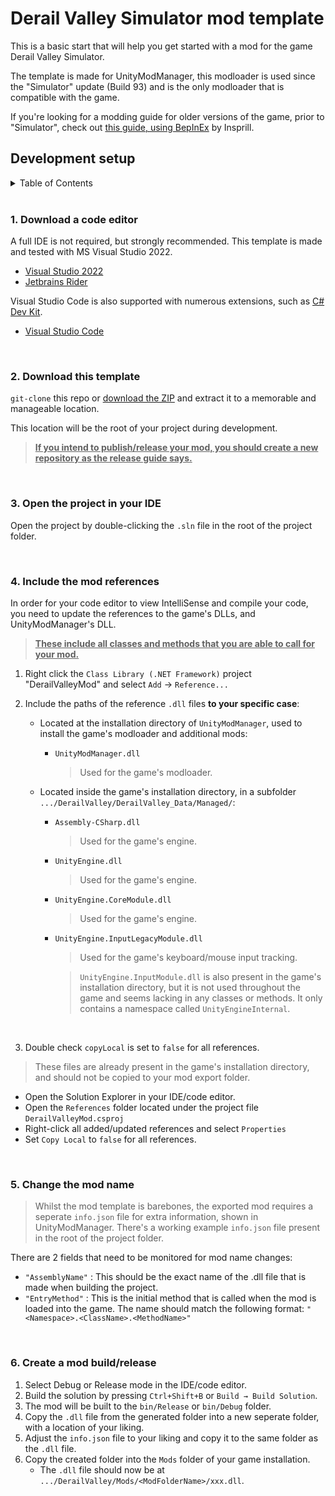 # Derail Valley Simulator mod template

This is a basic start that will help you get started with a mod for the game Derail Valley Simulator.

The template is made for UnityModManager, this modloader is used since the "Simulator" update (Build 93) and is the only modloader that is compatible with the game.

If you're looking for a modding guide for older versions of the game, prior to "Simulator", check out [this guide, using BepInEx](https://dv-modding-guide.readthedocs.io/en/latest/) by Insprill. 

## Development setup

<details>
    <summary>Table of Contents</summary>
    <ol>
        <li><a href="#1-download-a-code-editor">Download a code editor</a>
        </li>
        <li><a href="#2-download-this-template">Download this template</a>
        </li>
        <li><a href="#3-open-the-project-in-your-ide">Open the project in your IDE</a>
        </li>
        <li><a href="#4-include-the-mod-references">Include the mod references</a>
        </li>
        <li><a href="#5-change-the-mod-name">Change the mod name</a>
        </li>
        <li><a href="#6-create-a-mod-buildrelease">Create a mod build/release</a>
        </li>
    <ol>
</details>

<br>

### 1. Download a code editor

A full IDE is not required, but strongly recommended. This template is made and tested with MS Visual Studio 2022.
- [Visual Studio 2022](https://visualstudio.microsoft.com/vs/community/)
- [Jetbrains Rider](https://www.jetbrains.com/rider/)

Visual Studio Code is also supported with numerous extensions, such as [C# Dev Kit](https://marketplace.visualstudio.com/items?itemName=ms-dotnettools.csdevkit).
- [Visual Studio Code](https://code.visualstudio.com/)

<br>

### 2. Download this template

`git-clone` this repo or [download the ZIP](https://github.com/MikevanBreePXL/dv-simulator-UMM-mod-template/archive/refs/heads/main.zip) and extract it to a memorable and manageable location.

This location will be the root of your project during development.

> <b><u>If you intend to publish/release your mod, you should create a new repository as the release guide says.</u></b>

<br>

### 3. Open the project in your IDE

Open the project by double-clicking the `.sln` file in the root of the project folder.

<br>

### 4. Include the mod references

In order for your code editor to view IntelliSense and compile your code, you need to update the references to the game's DLLs, and UnityModManager's DLL.

> <b><u>These include all classes and methods that you are able to call for your mod.</u></b>

1. Right click the `Class Library (.NET Framework)` project "DerailValleyMod" and select `Add` → `Reference...` 

2. Include the paths of the reference `.dll` files <b>to your specific case</b>: 

    - Located at the installation directory of `UnityModManager`, used to install the game's modloader and additional mods:
        - `UnityModManager.dll`
            > Used for the game's modloader.

    - Located inside the game's installation directory, in a subfolder `.../DerailValley/DerailValley_Data/Managed/`:
        - `Assembly-CSharp.dll`
            > Used for the game's engine.
        - `UnityEngine.dll`
            > Used for the game's engine.
        - `UnityEngine.CoreModule.dll`
            > Used for the game's engine.
        - `UnityEngine.InputLegacyModule.dll`
            > Used for the game's keyboard/mouse input tracking.
            
            > `UnityEngine.InputModule.dll` is also present in the game's installation directory, but it is not used throughout the game and seems lacking in any classes or methods. It only contains a namespace called `UnityEngineInternal`.

<br>

3. Double check `copyLocal` is set to `false` for all references.

> These files are already present in the game's installation directory, and should not be copied to your mod export folder.

- Open the Solution Explorer in your IDE/code editor.
- Open the `References` folder located under the project file `DerailValleyMod.csproj`
- Right-click all added/updated references and select `Properties`
- Set `Copy Local` to `false` for all references.

<br>

### 5. Change the mod name

> Whilst the mod template is barebones, the exported mod requires a seperate `info.json` file for extra information, shown in UnityModManager. There's a working example `info.json` file present in the root of the project folder.

There are 2 fields that need to be monitored for mod name changes:

- `"AssemblyName"` :  This should be the exact name of the .dll file that is made when building the project.
- `"EntryMethod"` :  This is the initial method that is called when the mod is loaded into the game. The name should match the following format: `"<Namespace>.<ClassName>.<MethodName>"`

<br>

### 6. Create a mod build/release

1. Select Debug or Release mode in the IDE/code editor.
2. Build the solution by pressing `Ctrl+Shift+B` or `Build → Build Solution`.
3. The mod will be built to the `bin/Release` or `bin/Debug` folder.
4. Copy the `.dll` file from the generated folder into a new seperate folder, with a location of your liking.
5. Adjust the `info.json` file to your liking and copy it to the same folder as the `.dll` file.
6. Copy the created folder into the `Mods` folder of your game installation.
    - The `.dll` file should now be at `.../DerailValley/Mods/<ModFolderName>/xxx.dll`.
